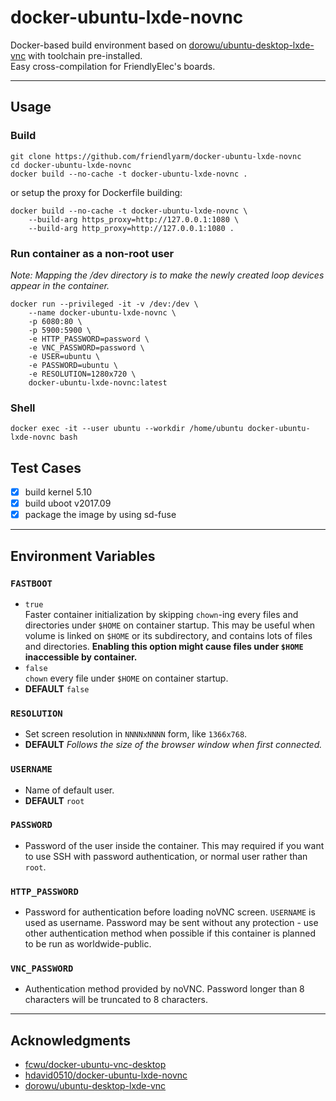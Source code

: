 # docker-ubuntu-lxde-novnc

Docker-based build environment based on [dorowu/ubuntu-desktop-lxde-vnc](https://hub.docker.com/r/dorowu/ubuntu-desktop-lxde-vnc) with toolchain pre-installed.  
Easy cross-compilation for FriendlyElec's boards.  

---
## Usage
### Build
```
git clone https://github.com/friendlyarm/docker-ubuntu-lxde-novnc
cd docker-ubuntu-lxde-novnc
docker build --no-cache -t docker-ubuntu-lxde-novnc .
```
or setup the proxy for Dockerfile building:
```
docker build --no-cache -t docker-ubuntu-lxde-novnc \
    --build-arg https_proxy=http://127.0.0.1:1080 \
    --build-arg http_proxy=http://127.0.0.1:1080 .
```
### Run container as a non-root user
*Note: Mapping the /dev directory is to make the newly created loop devices appear in the container.*
```
docker run --privileged -it -v /dev:/dev \
    --name docker-ubuntu-lxde-novnc \
    -p 6080:80 \
    -p 5900:5900 \
    -e HTTP_PASSWORD=password \
    -e VNC_PASSWORD=password \
    -e USER=ubuntu \
    -e PASSWORD=ubuntu \
    -e RESOLUTION=1280x720 \
    docker-ubuntu-lxde-novnc:latest
```
### Shell
```
docker exec -it --user ubuntu --workdir /home/ubuntu docker-ubuntu-lxde-novnc bash
```
## Test Cases
- [x] build kernel 5.10
- [x] build uboot v2017.09
- [x] package the image by using sd-fuse
---
## Environment Variables

### `FASTBOOT`
* `true`  
Faster container initialization by skipping `chown`-ing every files and directories under `$HOME` on container startup. This may be useful when volume is linked on `$HOME` or its subdirectory, and contains lots of files and directories. __Enabling this option might cause files under `$HOME` inaccessible by container.__
* `false`  
`chown` every file under `$HOME` on container startup.
* **DEFAULT** `false`

### `RESOLUTION`
* Set screen resolution in `NNNNxNNNN` form, like `1366x768`.  
* **DEFAULT** _Follows the size of the browser window when first connected._  

### `USERNAME`
* Name of default user.  
* **DEFAULT** `root`

### `PASSWORD`
* Password of the user inside the container. This may required if you want to use SSH with password authentication, or normal user rather than `root`.

### `HTTP_PASSWORD`
* Password for authentication before loading noVNC screen. `USERNAME` is used as username. Password may be sent without any protection - use other authentication method when possible if this container is planned to be run as worldwide-public.

### `VNC_PASSWORD`
* Authentication method provided by noVNC. Password longer than 8 characters will be truncated to 8 characters.

---
## Acknowledgments
- [fcwu/docker-ubuntu-vnc-desktop](https://github.com/fcwu/docker-ubuntu-vnc-desktop)
- [hdavid0510/docker-ubuntu-lxde-novnc](https://github.com/hdavid0510/docker-ubuntu-lxde-novnc)
- [dorowu/ubuntu-desktop-lxde-vnc](https://hub.docker.com/r/dorowu/ubuntu-desktop-lxde-vnc)
